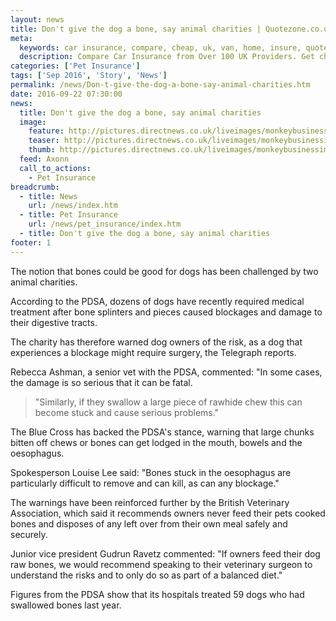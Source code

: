```yaml
---
layout: news
title: Don't give the dog a bone, say animal charities | Quotezone.co.uk
meta:
  keywords: car insurance, compare, cheap, uk, van, home, insure, quotes, online, comparison, bike, loans, life
  description: Compare Car Insurance from Over 100 UK Providers. Get cheap quotes online now using our fast, free, secure comparison site
categories: ['Pet Insurance']
tags: ['Sep 2016', 'Story', 'News']
permalink: /news/Don-t-give-the-dog-a-bone-say-animal-charities.htm
date: 2016-09-22 07:30:00
news:
  title: Don't give the dog a bone, say animal charities
  image:
    feature: http://pictures.directnews.co.uk/liveimages/monkeybusinessimages+via+istock_1789_801825579_0_0_14118056_300.jpg
    teaser: http://pictures.directnews.co.uk/liveimages/monkeybusinessimages+via+istock_1789_801825579_0_0_14118056_100.jpg
    thumb: http://pictures.directnews.co.uk/liveimages/monkeybusinessimages+via+istock_1789_801825579_0_0_14118056_100.jpg
  feed: Axonn
  call_to_actions:
    - Pet Insurance
breadcrumb:
  - title: News
    url: /news/index.htm
  - title: Pet Insurance
    url: /news/pet_insurance/index.htm
  - title: Don't give the dog a bone, say animal charities
footer: 1
---
```


The notion that bones could be good for dogs has been challenged by two animal charities.

According to the PDSA, dozens of dogs have recently required medical treatment after bone splinters and pieces caused blockages and damage to their digestive tracts.

The charity has therefore warned dog owners of the risk, as a dog that experiences a blockage might require surgery, the Telegraph reports.

Rebecca Ashman, a senior vet with the PDSA, commented: &quot;In some cases, the damage is so serious that it can be fatal.&nbsp;

> &quot;Similarly, if they swallow a large piece of rawhide chew this can become stuck and cause serious problems.&quot;

The Blue Cross has backed the PDSA&#39;s stance, warning that large chunks bitten off chews or bones can get lodged in the mouth, bowels and the oesophagus.

Spokesperson Louise Lee said: &quot;Bones stuck in the oesophagus are particularly difficult to remove and can kill, as can any blockage.&quot;

The warnings have been reinforced further by the British Veterinary Association, which said it recommends owners never feed their pets cooked bones and disposes of any left over from their own meal safely and securely.

Junior vice president Gudrun Ravetz commented: &quot;If owners feed their dog raw bones, we would recommend speaking to their veterinary surgeon to understand the risks and to only do so as part of a balanced diet.&quot;

Figures from the PDSA show that its hospitals treated 59 dogs who had swallowed bones last year.